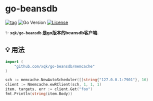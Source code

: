 # go-beansdb

[![tag](https://img.shields.io/github/tag/xqk/go-beansdb.svg)](https://github.com/xqk/go-beansdb/releases)
![Go Version](https://img.shields.io/badge/Go-%3E%3D%201.17-%23007d9c)
[![License](https://img.shields.io/github/license/xqk/go-beansdb)](./LICENSE)

✨ **`xqk/go-beansdb` 是go版本的beansdb客户端.**

## 💡 用法

```go
import (
    "github.com/xqk/go-beansdb/memcache"
)
```

```go
sch := memcache.NewAutoScheduler([]string{"127.0.0.1:7901"}, 16)
client := Nmemcache.ewRClient(sch, 1, 1, 1)
item, targets, err := client.Get("foo")
fmt.Println(string(item.Body))
```